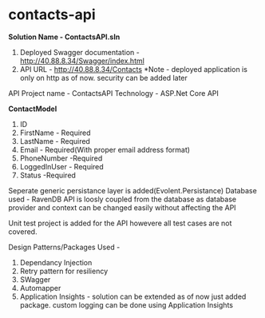 # contacts-api

**Solution Name - ContactsAPI.sln**

1. Deployed Swagger documentation - http://40.88.8.34/Swagger/index.html
2. API URL - http://40.88.8.34/Contacts 
*Note - deployed application is only on http as of now. security can be added later

API Project name  - ContactsAPI
Technology - ASP.Net Core API

**ContactModel**

 1. ID 
 2. FirstName - Required 
 3. LastName - Required
 4. Email  - Required(With proper email address format)
 5. PhoneNumber -Required
 5. LoggedInUser - Required 
 6. Status -Required
 
Seperate generic persistance layer is added(Evolent.Persistance)
Database used - RavenDB
API is loosly coupled from the database as database provider and context can be changed easily without affecting the API

Unit test project is added for the API howevere all test cases are not covered.

Design Patterns/Packages Used - 
1. Dependancy Injection
2. Retry pattern for resiliency
3. SWagger
4. Automapper
5. Application Insights - solution can be extended as of now just added package. custom logging can be done using Application Insights
